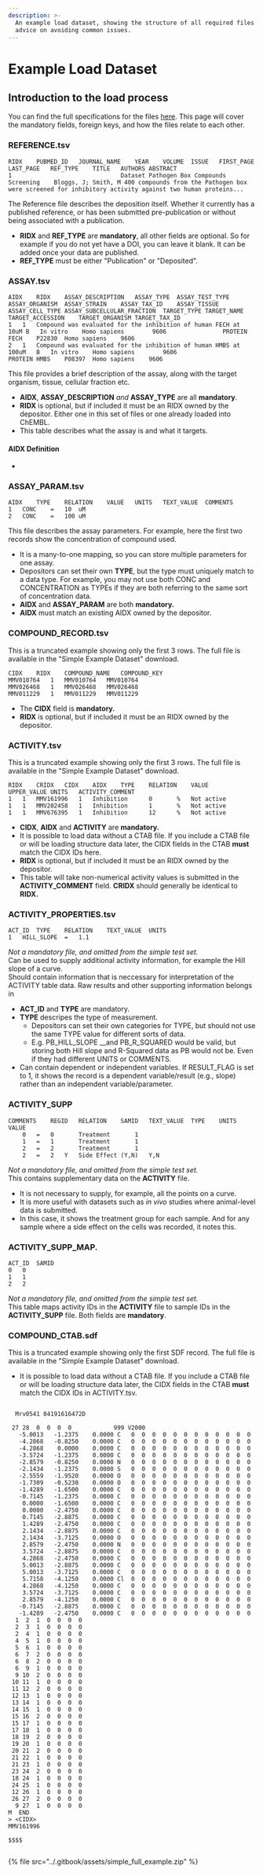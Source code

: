 ```yaml
---
description: >-
  An example load dataset, showing the structure of all required files and
  advice on avoiding common issues.
---
```


# Example Load Dataset

## Introduction to the load process

You can find the full specifications for the files [here](https://wwwdev.ebi.ac.uk/chembl/gateway/requirements/). This page will cover the mandatory fields, foreign keys, and how the files relate to each other.

### **REFERENCE.tsv**

```text
RIDX	PUBMED_ID	JOURNAL_NAME	YEAR	VOLUME	ISSUE	FIRST_PAGE	LAST_PAGE	REF_TYPE	TITLE	AUTHORS	ABSTRACT
1								Dataset	Pathogen Box Compounds Screening 	Bloggs, J; Smith, M	400 compounds from the Pathogen box were screened for inhibitory activity against two human proteins...
```

The Reference file describes the deposition itself. Whether it currently has a published reference, or has been submitted pre-publication or without being associated with a publication. 

* **RIDX** and **REF\_TYPE** are **mandatory**, all other fields are optional. So for example if you do not yet have a DOI, you can leave it blank. It can be added once your data are published.
* **REF\_TYPE** must be either "Publication" or "Deposited".

### ASSAY.tsv

```text
AIDX	RIDX	ASSAY_DESCRIPTION	ASSAY_TYPE	ASSAY_TEST_TYPE	ASSAY_ORGANISM	ASSAY_STRAIN	ASSAY_TAX_ID	ASSAY_TISSUE	ASSAY_CELL_TYPE	ASSAY_SUBCELLULAR_FRACTION	TARGET_TYPE	TARGET_NAME	TARGET_ACCESSION	TARGET_ORGANISM	TARGET_TAX_ID
1	1	Compound was evaluated for the inhibition of human FECH at 10uM	B	In vitro	Homo sapiens		9606				PROTEIN	FECH	P22830	Homo sapiens	9606
2	1	Compound was evaluated for the inhibition of human HMBS at  100uM	B	In vitro	Homo sapiens		9606				PROTEIN	HMBS	P08397	Homo sapiens	9606
```

This file provides a brief description of the assay, along with the target organism, tissue, cellular fraction etc.

* **AIDX**, **ASSAY\_DESCRIPTION** _and_ **ASSAY\_TYPE** are all **mandatory**. 
* **RIDX** is optional, but if included it must be an RIDX owned by the depositor. Either one in this set of files or one already loaded into ChEMBL.
* This table describes what the assay is and what it targets.

#### **AIDX Definition**

* 
### ASSAY\_PARAM.tsv

```text
AIDX	TYPE	RELATION	VALUE	UNITS	TEXT_VALUE	COMMENTS
1	CONC	=	10	uM		
2	CONC	=	100	uM		
```

This file describes the assay parameters. For example, here the first two records show the concentration of compound used.

* It is a many-to-one mapping, so you can store multiple parameters for one assay. 
* Depositors can set their own **TYPE**, but the type must uniquely match to a data type. For example, you may not use both CONC and CONCENTRATION as TYPEs if they are both referring to the same sort of concentration data. 
* **AIDX** and **ASSAY\_PARAM** are both **mandatory.** 
* **AIDX** must match an existing AIDX owned by the depositor.

### COMPOUND\_RECORD.tsv

This is a truncated example showing only the first 3 rows. The full file is available in the "Simple Example Dataset" download.

```text
CIDX	RIDX	COMPOUND_NAME	COMPOUND_KEY
MMV010764	1	MMV010764	MMV010764
MMV026468	1	MMV026468	MMV026468
MMV011229	1	MMV011229	MMV011229
```

* The **CIDX** field is **mandatory.**
* **RIDX** is optional, but if included it must be an RIDX owned by the depositor. 

### ACTIVITY.tsv

This is a truncated example showing only the first 3 rows. The full file is available in the "Simple Example Dataset" download.

```text
RIDX	CRIDX	CIDX	AIDX	TYPE	RELATION	VALUE	UPPER_VALUE	UNITS	ACTIVITY_COMMENT
1	1	MMV161996	1	Inhibition		0		%	Not active
1	1	MMV202458	1	Inhibition		1		%	Not active
1	1	MMV676395	1	Inhibition		12		%	Not active

```

* **CIDX**, **AIDX** and **ACTIVITY** are **mandatory.**
* It is possible to load data without a CTAB file. If you include a CTAB file or will be loading structure data later, the CIDX fields in the CTAB **must** match the CIDX IDs here.
* **RIDX** is optional, but if included it must be an RIDX owned by the depositor.
* This table will take non-numerical activity values is submitted in the **ACTIVITY\_COMMENT** field. **CRIDX** should generally be identical to **RIDX.**

### ACTIVITY\_PROPERTIES.tsv

```text
ACT_ID	TYPE	RELATION	TEXT_VALUE	UNITS
1	HILL_SLOPE	=	1.1

```

_Not a mandatory file, and omitted from the simple test set._  
Can be used to supply additional activity information, for example the Hill slope of a curve.   
Should contain information that is neccessary for interpretation of the ACTIVITY table data. Raw results and other supporting information belongs in 

* **ACT\_ID** and **TYPE** are mandatory. 
* **TYPE** descripes the type of measurement. 
  * Depositors can set their own categories for TYPE, but should not use the same TYPE value for different sorts of data. 
  * E.g. PB\_HILL\_SLOPE __and PB\_R\_SQUARED would be valid, but storing both Hill slope and R-Squared data as PB would not be. Even if they had different UNITS or COMMENTS.
* Can contain dependent or independent variables. If RESULT\_FLAG is set to 1, it shows the record is a dependent variable/result \(e.g., slope\) rather than an independent variable/parameter.

### ACTIVITY\_SUPP

```text
COMMENTS	REGID	RELATION	SAMID	TEXT_VALUE	TYPE	UNITS	VALUE
	0	=	0		Treatment		1
	1	=	1		Treatment		1
	2	=	2		Treatment		1
	2	=	2	Y	Side Effect (Y,N)	Y,N	
```

_Not a mandatory file, and omitted from the simple test set._  
This contains supplementary data on the **ACTIVITY** file. 

* It is not necessary to supply, for example, all the points on a curve. 
* It is more useful with datasets such as _in vivo_ studies where animal-level data is submitted.
* In this case, it shows the treatment group for each sample. And for any sample where a side effect on the cells was recorded, it notes this.

### ACTIVITY\_SUPP\_MAP.

```text
ACT_ID	SAMID
0	0
1	1
2	2
```

_Not a mandatory file, and omitted from the simple test set._  
This table maps activity IDs in the **ACTIVITY** file to sample IDs in the **ACTIVITY\_SUPP** file. Both fields are **mandatory**.

### COMPOUND\_CTAB.sdf

This is a truncated example showing only the first SDF record. The full file is available in the "Simple Example Dataset" download.

* It is possible to load data without a CTAB file. If you include a CTAB file or will be loading structure data later, the CIDX fields in the CTAB **must** match the CIDX IDs in ACTIVITY.tsv.

```text

  Mrv0541 04191616472D          

 27 28  0  0  0  0            999 V2000
   -5.0013   -1.2375    0.0000 C   0  0  0  0  0  0  0  0  0  0  0  0
   -4.2868   -0.8250    0.0000 C   0  0  0  0  0  0  0  0  0  0  0  0
   -4.2868    0.0000    0.0000 C   0  0  0  0  0  0  0  0  0  0  0  0
   -3.5724   -1.2375    0.0000 C   0  0  0  0  0  0  0  0  0  0  0  0
   -2.8579   -0.8250    0.0000 N   0  0  0  0  0  0  0  0  0  0  0  0
   -2.1434   -1.2375    0.0000 S   0  0  0  0  0  0  0  0  0  0  0  0
   -2.5559   -1.9520    0.0000 O   0  0  0  0  0  0  0  0  0  0  0  0
   -1.7309   -0.5230    0.0000 O   0  0  0  0  0  0  0  0  0  0  0  0
   -1.4289   -1.6500    0.0000 C   0  0  0  0  0  0  0  0  0  0  0  0
   -0.7145   -1.2375    0.0000 C   0  0  0  0  0  0  0  0  0  0  0  0
    0.0000   -1.6500    0.0000 C   0  0  0  0  0  0  0  0  0  0  0  0
    0.0000   -2.4750    0.0000 C   0  0  0  0  0  0  0  0  0  0  0  0
    0.7145   -2.8875    0.0000 C   0  0  0  0  0  0  0  0  0  0  0  0
    1.4289   -2.4750    0.0000 C   0  0  0  0  0  0  0  0  0  0  0  0
    2.1434   -2.8875    0.0000 C   0  0  0  0  0  0  0  0  0  0  0  0
    2.1434   -3.7125    0.0000 O   0  0  0  0  0  0  0  0  0  0  0  0
    2.8579   -2.4750    0.0000 N   0  0  0  0  0  0  0  0  0  0  0  0
    3.5724   -2.8875    0.0000 C   0  0  0  0  0  0  0  0  0  0  0  0
    4.2868   -2.4750    0.0000 C   0  0  0  0  0  0  0  0  0  0  0  0
    5.0013   -2.8875    0.0000 C   0  0  0  0  0  0  0  0  0  0  0  0
    5.0013   -3.7125    0.0000 C   0  0  0  0  0  0  0  0  0  0  0  0
    5.7158   -4.1250    0.0000 Cl  0  0  0  0  0  0  0  0  0  0  0  0
    4.2868   -4.1250    0.0000 C   0  0  0  0  0  0  0  0  0  0  0  0
    3.5724   -3.7125    0.0000 C   0  0  0  0  0  0  0  0  0  0  0  0
    2.8579   -4.1250    0.0000 C   0  0  0  0  0  0  0  0  0  0  0  0
   -0.7145   -2.8875    0.0000 C   0  0  0  0  0  0  0  0  0  0  0  0
   -1.4289   -2.4750    0.0000 C   0  0  0  0  0  0  0  0  0  0  0  0
  1  2  1  0  0  0  0
  2  3  1  0  0  0  0
  2  4  1  0  0  0  0
  4  5  1  0  0  0  0
  5  6  1  0  0  0  0
  6  7  2  0  0  0  0
  6  8  2  0  0  0  0
  6  9  1  0  0  0  0
  9 10  2  0  0  0  0
 10 11  1  0  0  0  0
 11 12  2  0  0  0  0
 12 13  1  0  0  0  0
 13 14  1  0  0  0  0
 14 15  1  0  0  0  0
 15 16  2  0  0  0  0
 15 17  1  0  0  0  0
 17 18  1  0  0  0  0
 18 19  2  0  0  0  0
 19 20  1  0  0  0  0
 20 21  2  0  0  0  0
 21 22  1  0  0  0  0
 21 23  1  0  0  0  0
 23 24  2  0  0  0  0
 18 24  1  0  0  0  0
 24 25  1  0  0  0  0
 12 26  1  0  0  0  0
 26 27  2  0  0  0  0
  9 27  1  0  0  0  0
M  END
> <CIDX>
MMV161996

$$$$


```

{% file src="../.gitbook/assets/simple\_full\_example.zip" %}



